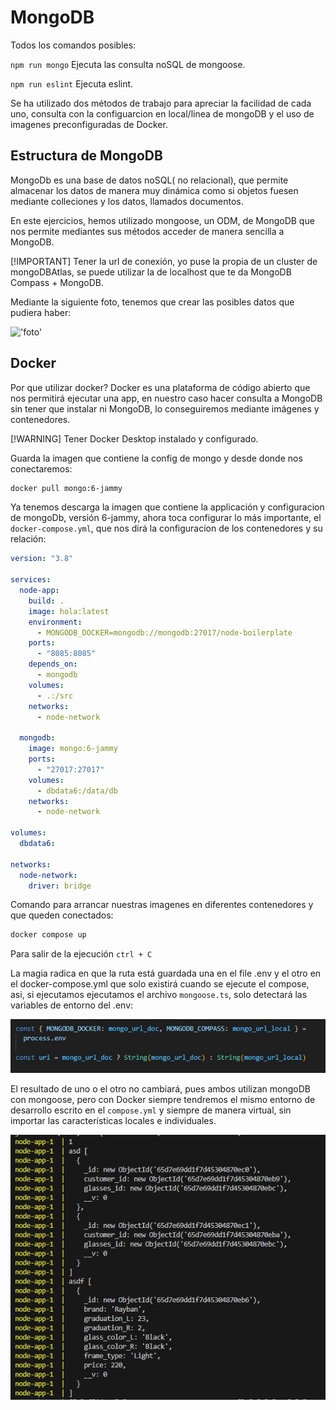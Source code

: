 # MongoDB

Todos los comandos posibles:

`npm run mongo` Ejecuta las consulta noSQL de mongoose.

`npm run eslint` Ejecuta eslint.

Se ha utilizado dos métodos de trabajo para apreciar la facilidad de cada uno, consulta con la configuarcion en local/linea de mongoDB y el uso de imagenes preconfiguradas de Docker.

## Estructura de MongoDB

MongoDb es una base de datos noSQL( no relacional), que permite almacenar los datos de manera muy dinámica como si objetos fuesen mediante colleciones y los datos, llamados documentos.

En este ejercicios, hemos utilizado mongoose, un ODM, de MongoDB que nos permite mediantes sus métodos acceder de manera sencilla a MongoDB.

[!IMPORTANT]
Tener la url de conexión, yo puse la propia de un cluster de mongoDBAtlas, se puede utilizar la de localhost que te da MongoDB Compass + MongoDB.

Mediante la siguiente foto, tenemos que crear las posibles datos que pudiera haber:

!['foto'](./capt1.jpg.jpg)

## Docker

Por que utilizar docker? Docker es una plataforma de código abierto que nos permitirá ejecutar una app, en nuestro caso hacer consulta a MongoDB sin tener que instalar ni MongoDB, lo conseguiremos mediante imágenes y contenedores.

[!WARNING]
Tener Docker Desktop instalado y configurado.

Guarda la imagen que contiene la config de mongo y desde donde nos conectaremos:

```sh
docker pull mongo:6-jammy
```

Ya tenemos descarga la imagen que contiene la applicación y configuracion de mongoDb, versión 6-jammy, ahora toca configurar lo más importante, el `docker-compose.yml`, que nos dirá la configuracion de los contenedores y su relación:

```yml
version: "3.8"

services:
  node-app:
    build: .
    image: hola:latest
    environment:
      - MONGODB_DOCKER=mongodb://mongodb:27017/node-boilerplate
    ports:
      - "8085:8085"
    depends_on:
      - mongodb
    volumes:
      - .:/src
    networks:
      - node-network

  mongodb:
    image: mongo:6-jammy
    ports:
      - "27017:27017"
    volumes:
      - dbdata6:/data/db
    networks:
      - node-network

volumes:
  dbdata6:

networks:
  node-network:
    driver: bridge
```

Comando para arrancar nuestras imagenes en diferentes contenedores y que queden conectados:

```sh
docker compose up
```

Para salir de la ejecución `ctrl + C`

La magia radica en que la ruta está guardada una en el file .env y el otro en el docker-compose.yml que solo existirá cuando se ejecute el compose, asi, si ejecutamos ejecutamos el archivo `mongoose.ts`, solo detectará las variables de entorno del .env:

![foto_env](./capt3.JPG)

El resultado de uno o el otro no cambiará, pues ambos utilizan mongoDB con mongoose, pero con Docker siempre tendremos el mismo entorno de desarrollo escrito en el `compose.yml` y siempre de manera virtual, sin importar las características locales e individuales.

![resultado](./capt2.JPG)

